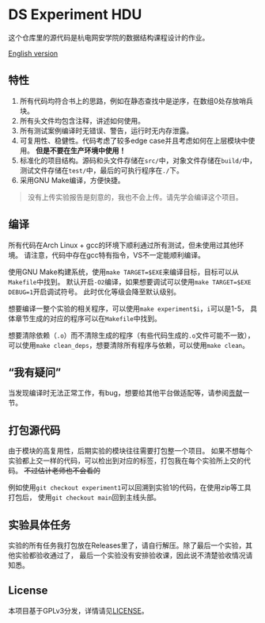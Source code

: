 # DS Experiment HDU

这个仓库里的源代码是杭电网安学院的数据结构课程设计的作业。

[English version](README_en.md)

<!-- 别选CQ的课，要求很多 -->

## 特性

1. 所有代码均符合书上的思路，例如在静态查找中是逆序，在数组0处存放哨兵块。
2. 所有头文件均包含注释，讲述如何使用。
3. 所有测试案例编译时无错误、警告，运行时无内存泄露。
4. 可复用性、稳健性。代码考虑了较多edge case并且考虑如何在上层模块中使用。
   **但是不要在生产环境中使用！**
5. 标准化的项目结构。源码和头文件存储在`src/`中，对象文件存储在`build/`中，
   测试文件存储在`test/`中，最后的可执行程序在`./`下。
6. 采用GNU Make编译，方便快捷。

> 没有上传实验报告是刻意的，我也不会上传。请先学会编译这个项目。

## 编译

所有代码在Arch Linux + gcc的环境下顺利通过所有测试，但未使用过其他环境。
请注意，代码中存在gcc特有指令，VS不一定能顺利编译。

使用GNU Make构建系统，使用`make TARGET=$EXE`来编译目标，目标可以从`Makefile`中找到。
默认开启`-O2`编译，如果想要调试可以使用`make TARGET=$EXE DEBUG=1`开启调试符号。
此时优化等级会降至默认级别。

想要编译一整个实验的相关程序，可以使用`make experiment$i`，`i`可以是1-5，
具体章节生成的对应的程序可以在`Makefile`中找到。

想要清除依赖（`.o`）而不清除生成的程序（有些代码生成的`.o`文件可能不一致），
可以使用`make clean_deps`，想要清除所有程序与依赖，可以使用`make clean`。

## “我有疑问”

当发现编译时无法正常工作，有bug，想要给其他平台做适配等，请参阅[贡献](CONTRIBUTING.md)一节。

## 打包源代码

由于模块的高复用性，后期实验的模块往往需要打包整一个项目。
如果不想每个实验都上交一样的代码，可以检出到对应的标签，打包我在每个实验所上交的代码。
~~不过估计老师也不会看的~~

例如使用`git checkout experiment1`可以回溯到实验1的代码，在使用zip等工具打包后，
使用`git checkout main`回到主线头部。

## 实验具体任务

实验的所有任务我打包放在Releases里了，请自行解压。除了最后一个实验，其他实验都验收通过了，
最后一个实验没有安排验收课，因此说不清楚验收情况请知悉。

## License

本项目基于GPLv3分发，详情请见[LICENSE](LICENSE)。
